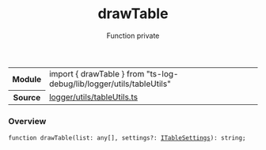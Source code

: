 <header class="symbol-info-header">    <h1 id="drawtable">drawTable</h1>    <label class="symbol-info-type-label function">Function</label>    <label class="api-type-label private">private</label>  </header>
<section class="symbol-info">      <table class="is-full-width">        <tbody>        <tr>          <th>Module</th>          <td>            <div class="lang-typescript">                <span class="token keyword">import</span> { drawTable }                 <span class="token keyword">from</span>                 <span class="token string">"ts-log-debug/lib/logger/utils/tableUtils"</span>                            </div>          </td>        </tr>        <tr>          <th>Source</th>          <td>            <a href="https://github.com/romakita/log-debug/blob/v4.0.4/src/logger/utils/tableUtils.ts#L0-L0">                logger/utils/tableUtils.ts            </a>        </td>        </tr>                </tbody>      </table>    </section>

### Overview

<pre><code class="typescript-lang">function <span class="token function">drawTable</span><span class="token punctuation">(</span>list<span class="token punctuation">:</span> <span class="token keyword">any</span><span class="token punctuation">[</span><span class="token punctuation">]</span><span class="token punctuation">,</span> settings?<span class="token punctuation">:</span> <a href="#api/common/logger/itablesettings"><span class="token">ITableSettings</span></a><span class="token punctuation">)</span><span class="token punctuation">:</span> <span class="token keyword">string</span><span class="token punctuation">;</span></code></pre>
